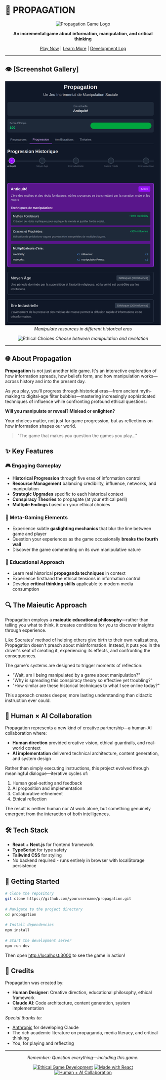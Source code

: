 # 📢 PROPAGATION

<div align="center">
  
  ![Propagation Game Logo](assets/og-image.jpg)
  
  **An incremental game about information, manipulation, and critical thinking**
  
  [Play Now](https://propagation.vercel.app) | [Learn More](#about-propagation) | [Development Log](log.md)
  
</div>

---

## 👁️ [Screenshot Gallery]

<div align="center">
  
  ![Gameplay Screenshot](assets/screen2.png)
  *Manipulate resources in different historical eras*
  
  ![Ethical Choices](assets/screen1.pngshot-placeholder2.jpg)
  *Choose between manipulation and revelation*
  
</div>

---

## 🌐 About Propagation

**Propagation** is not just another idle game. It's an interactive exploration of how information spreads, how beliefs form, and how manipulation works—across history and into the present day.

As you play, you'll progress through historical eras—from ancient myth-making to digital-age filter bubbles—mastering increasingly sophisticated techniques of influence while confronting profound ethical questions: 

**Will you manipulate or reveal? Mislead or enlighten?**

Your choices matter, not just for game progression, but as reflections on how information shapes our world.

> "The game that makes you question the games you play..."

## ✨ Key Features

### 🎮 Engaging Gameplay
- **Historical Progression** through five eras of information control
- **Resource Management** balancing credibility, influence, networks, and manipulation
- **Strategic Upgrades** specific to each historical context
- **Conspiracy Theories** to propagate (at your ethical peril)
- **Multiple Endings** based on your ethical choices

### 🧠 Meta-Gaming Elements
- Experience subtle **gaslighting mechanics** that blur the line between game and player
- Question your experiences as the game occasionally **breaks the fourth wall**
- Discover the game commenting on its own manipulative nature

### 🔄 Educational Approach
- Learn real historical **propaganda techniques** in context
- Experience firsthand the ethical tensions in information control
- Develop **critical thinking skills** applicable to modern media consumption

## 🔍 The Maieutic Approach

Propagation employs a **maieutic educational philosophy**—rather than telling you what to think, it creates conditions for you to discover insights through experience.

Like Socrates' method of helping others give birth to their own realizations, Propagation doesn't preach about misinformation. Instead, it puts you in the driver's seat of creating it, experiencing its effects, and confronting the consequences.

The game's systems are designed to trigger moments of reflection:

- "Wait, am I being manipulated by a game about manipulation?"
- "Why is spreading this conspiracy theory so effective yet troubling?"
- "How similar are these historical techniques to what I see online today?"

This approach creates deeper, more lasting understanding than didactic instruction ever could.

## 👥 Human × AI Collaboration

Propagation represents a new kind of creative partnership—a human-AI collaboration where:

- **Human direction** provided creative vision, ethical guardrails, and real-world context
- **AI implementation** delivered technical architecture, content generation, and system design

Rather than simply executing instructions, this project evolved through meaningful dialogue—iterative cycles of:

1. Human goal-setting and feedback
2. AI proposition and implementation
3. Collaborative refinement
4. Ethical reflection

The result is neither human nor AI work alone, but something genuinely emergent from the interaction of both intelligences.

## 🛠️ Tech Stack

- **React** + **Next.js** for frontend framework
- **TypeScript** for type safety
- **Tailwind CSS** for styling
- No backend required - runs entirely in browser with localStorage persistence

## 🚀 Getting Started

```bash
# Clone the repository
git clone https://github.com/yourusername/propagation.git

# Navigate to the project directory
cd propagation

# Install dependencies
npm install

# Start the development server
npm run dev
```

Then open [http://localhost:3000](http://localhost:3000) to see the game in action!

## 🤝 Credits

Propagation was created by:

- **Human Designer**: Creative direction, educational philosophy, ethical framework
- **Claude AI**: Code architecture, content generation, system implementation

*Special thanks to:*
- [Anthropic](https://anthropic.com) for developing Claude
- The rich academic literature on propaganda, media literacy, and critical thinking
- You, for playing and reflecting

---

<div align="center">
  <p><i>Remember: Question everything—including this game.</i></p>
  
  [![Ethical Game Development](https://img.shields.io/badge/Ethical%20Game-Development-blue)](https://github.com/yourusername/propagation)
  [![Made with React](https://img.shields.io/badge/Made%20with-React-61DAFB?logo=react)](https://reactjs.org/)
  [![Human + AI Collaboration](https://img.shields.io/badge/Human%20%2B%20AI-Collaboration-blueviolet)](https://anthropic.com)
  
</div>